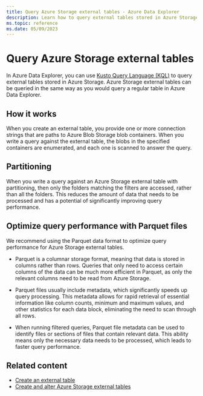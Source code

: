 ```yaml
---
title: Query Azure Storage external tables - Azure Data Explorer
description: Learn how to query external tables stored in Azure Storage.
ms.topic: reference
ms.date: 05/09/2023
---
```


# Query Azure Storage external tables

In Azure Data Explorer, you can use [Kusto Query Language (KQL)](kusto/query/index.md) to query external tables stored in Azure Storage. Azure Storage external tables can be queried in the same way as you would query a regular table in Azure Data Explorer.

## How it works

When you create an external table, you provide one or more connection strings that are paths to Azure Blob Storage blob containers. When you write a query against the external table, the blobs in the specified containers are enumerated, and each one is scanned to answer the query.

## Partitioning

When you write a query against an Azure Storage external table with partitioning, then only the folders matching the filters are accessed, rather than all the folders. This reduces the amount of data that needs to be processed and has a potential of significantly improving query performance.

## Optimize query performance with Parquet files

We recommend using the Parquet data format to optimize query performance for Azure Storage external tables.

* Parquet is a columnar storage format, meaning that data is stored in columns rather than rows. Queries that only need to access certain columns of the data can be much more efficient in Parquet, as only the relevant columns need to be read from Azure Storage.

* Parquet files usually include metadata, which significantly speeds up query processing. This metadata allows for rapid retrieval of essential information like column counts, minimum and maximum values, and other statistics for each data block, eliminating the need to scan through all rows.

* When running filtered queries, Parquet file metadata can be used to identify files or sections of files that contain relevant data. This ability means only the necessary data needs to be processed, which leads to faster query performance.

## Related content

* [Create an external table](external-table.md)
* [Create and alter Azure Storage external tables](kusto/management/external-tables-azure-storage.md)

